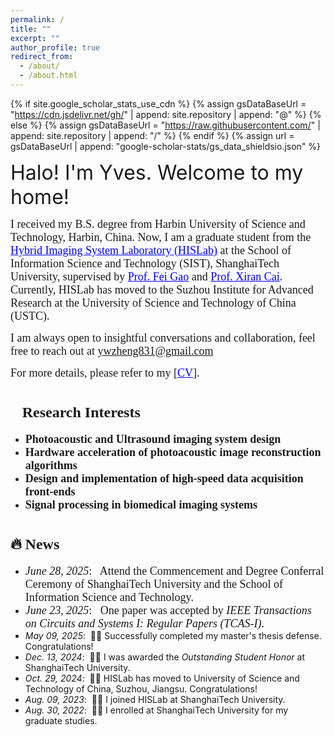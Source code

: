 ```yaml
---
permalink: /
title: ""
excerpt: ""
author_profile: true
redirect_from: 
  - /about/
  - /about.html
---
```


{% if site.google_scholar_stats_use_cdn %}
{% assign gsDataBaseUrl = "https://cdn.jsdelivr.net/gh/" | append: site.repository | append: "@" %}
{% else %}
{% assign gsDataBaseUrl = "https://raw.githubusercontent.com/" | append: site.repository | append: "/" %}
{% endif %}
{% assign url = gsDataBaseUrl | append: "google-scholar-stats/gs_data_shieldsio.json" %}

<span class='anchor' id='about-me'></span>

<span style="font-size: 32px;">Halo! I'm Yves. Welcome to my home!</span>

<span style="font-family: Microsoft YaHei;font-size: 18px;">I received my B.S. degree from Harbin University of Science and Technology, Harbin, China. Now, I am a graduate student from the <a href="http://www.hislab.cn/" target="_blank" rel="noopener noreferrer" style="color: blue;">Hybrid Imaging System Laboratory (HISLab)</a> at the School of Information Science and Technology (SIST), ShanghaiTech University, supervised by <a href="https://scholar.google.com/citations?hl=en&user=aDTizY8AAAAJ" target="_blank" rel="noopener noreferrer" style="color: blue;">Prof. Fei Gao</a> and <a href="https://scholar.google.com/citations?user=O5fKAhoAAAAJ&hl=en" target="_blank" rel="noopener noreferrer" style="color: blue;">Prof. Xiran Cai</a>. Currently, HISLab has moved to the Suzhou Institute for Advanced Research at the University of Science and Technology of China (USTC).</span>

<span style="font-family: Microsoft YaHei;font-size: 18px;">I am always open to insightful conversations and collaboration, feel free to reach out at  <a href="mailto:ywzheng831@gmail.com">ywzheng831@gmail.com</a></span>

<span style="font-family: Microsoft YaHei;font-size: 18px;">For more details, please refer to my [<a href="/_pages/CVandCourseProjects/JYH_CV.pdf" target="_blank" rel="noopener noreferrer" style="color: blue;">CV</a>].</span>

#  <span style="font-family: Microsoft YaHei;font-size: 24px;">🧐Research Interests</span>
- **<span style="font-family: Microsoft YaHei;font-size: 18px;">Photoacoustic and Ultrasound imaging system design</span>**
- **<span style="font-family: Microsoft YaHei;font-size: 18px;">Hardware acceleration of photoacoustic image reconstruction algorithms</span>**  
- **<span style="font-family: Microsoft YaHei;font-size: 18px;">Design and implementation of high-speed data acquisition front-ends</span>**
- **<span style="font-family: Microsoft YaHei;font-size: 18px;">Signal processing in biomedical imaging systems</span>**
<!--My research interest includes neural machine translation and computer vision. I have published more than 100 papers at the top international AI conferences with total <a href='https://scholar.google.com/citations?user=DhtAFkwAAAAJ'>google scholar citations <strong><span id='total_cit'>260000+</span></strong></a> (You can also use google scholar badge <a href='https://scholar.google.com/citations?user=DhtAFkwAAAAJ'><img src="https://img.shields.io/endpoint?url={{ url | url_encode }}&logo=Google%20Scholar&labelColor=f6f6f6&color=9cf&style=flat&label=citations"></a>).这里可以加谷歌引用数量 -->

<!--📝 Selected Publications
<div class='paper-box'>
  <div class='paper-box-image' >
    <div>
      <div class="badge" style="font-size: 1.2em;">OL 2025</div>
      <img src='images/OAW_OL565354.jpg' alt="sym" width="95%">
    </div>
  </div>
  
  <div class='paper-box-text' markdown="1">
  - **Title:** Disposable Opto-Acoustic Window Enabled Plug-and-Play Photoacoustic-Ultrasound Dual-modal Imaging
  - **Authors:** <strong><u>Yunhui Jiang</u></strong>, Fan Zhang, Yuwei Zheng, Ruixi Sun, Xiran Cai, Fei Gao
  - **Summary:** This work presents a plug-and-play photoacoustic–ultrasound dual-modal imaging system (PnP-PAUS) with a disposable opto-acoustic window (OAW), enabling simultaneous PA and US imaging using a single laser pulse and demonstrating high resolution, stability, and signal consistency through phantom and in vivo experiments.
[<a href="https://opg.optica.org/ol/abstract.cfm?uri=ol-50-14-4582 " target="_blank" rel="noopener noreferrer" style="color: inherit;">PDF</a>] <!--| [Code](https://github.com/your-repo-name)
  </div>
</div> -->
#  <span style="font-family: Microsoft YaHei;font-size: 24px;">🔥 News</span>
- <span style="font-family: Microsoft YaHei;font-size: 18px;">*June 28, 2025*: &nbsp; Attend the Commencement and Degree Conferral Ceremony of ShanghaiTech University and the School of Information Science and Technology.</span>
- <span style="font-family: Microsoft YaHei;font-size: 18px;">*June 23, 2025*: &nbsp; One paper was accepted by *IEEE Transactions on Circuits and Systems I: Regular Papers (TCAS-I)*. 🎉🎉🎉</span>
- *May 09, 2025*: &nbsp;🎉🎉 Successfully completed my master's thesis defense. Congratulations!
- *Dec. 13, 2024*: &nbsp;🎉🎉 I was awarded the <em>Outstanding Student Honor</em> at ShanghaiTech University.
- *Oct. 29, 2024*: &nbsp;🎉🎉 HISLab has moved to University of Science and Technology of China, Suzhou, Jiangsu. Congratulations!
- *Aug. 09, 2023*: &nbsp;🎉🎉 I joined HISLab at ShanghaiTech University.
- *Aug. 30, 2022*: &nbsp;🎉🎉 I enrolled at ShanghaiTech University for my graduate studies.

<!--
[Deep Residual Learning for Image Recognition](https://openaccess.thecvf.com/content_cvpr_2016/papers/He_Deep_Residual_Learning_CVPR_2016_paper.pdf)
-->

<!--
[**Project**](https://scholar.google.com/citations?view_op=view_citation&hl=zh-CN&user=DhtAFkwAAAAJ&citation_for_view=DhtAFkwAAAAJ:ALROH1vI_8AC) <strong><span class='show_paper_citations' data='DhtAFkwAAAAJ:ALROH1vI_8AC'></span></strong>
- Lorem ipsum dolor sit amet
</div>
</div>

- [Lorem ipsum dolor sit amet](https://github.com), A, B, C, **CVPR 2020**
-->




<!--# 💬 Invited Talks
- *2021.06*, Lorem ipsum dolor sit amet, consectetur adipiscing elit. Vivamus ornare aliquet ipsum, ac tempus justo dapibus sit amet. 
- *2021.03*, Lorem ipsum dolor sit amet, consectetur adipiscing elit. Vivamus ornare aliquet ipsum, ac tempus justo dapibus sit amet.
-->



